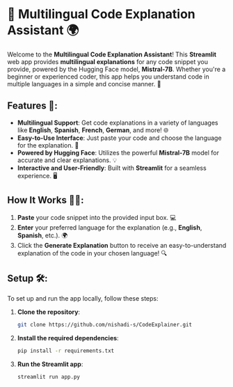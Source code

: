 # 📝 Multilingual Code Explanation Assistant 🌍

Welcome to the **Multilingual Code Explanation Assistant**! This **Streamlit** web app provides **multilingual explanations** for any code snippet you provide, powered by the Hugging Face model, **Mistral-7B**. Whether you're a beginner or experienced coder, this app helps you understand code in multiple languages in a simple and concise manner. 🚀

## Features 🎯:
- **Multilingual Support**: Get code explanations in a variety of languages like **English**, **Spanish**, **French**, **German**, and more! 🌐
- **Easy-to-Use Interface**: Just paste your code and choose the language for the explanation. 🤖
- **Powered by Hugging Face**: Utilizes the powerful **Mistral-7B** model for accurate and clear explanations. 💡
- **Interactive and User-Friendly**: Built with **Streamlit** for a seamless experience. 🖥️

## How It Works 🧑‍💻:
1. **Paste** your code snippet into the provided input box. 💻
2. **Enter** your preferred language for the explanation (e.g., **English**, **Spanish**, etc.). 🌍
3. Click the **Generate Explanation** button to receive an easy-to-understand explanation of the code in your chosen language! 🔍

## Setup 🛠️:
To set up and run the app locally, follow these steps:

1. **Clone the repository**:
   ```bash
   git clone https://github.com/nishadi-s/CodeExplainer.git
2. **Install the required dependencies**:
   ```bash
   pip install -r requirements.txt
3. **Run the Streamlit app**:
   ```bash
   streamlit run app.py
   
   
   





   

